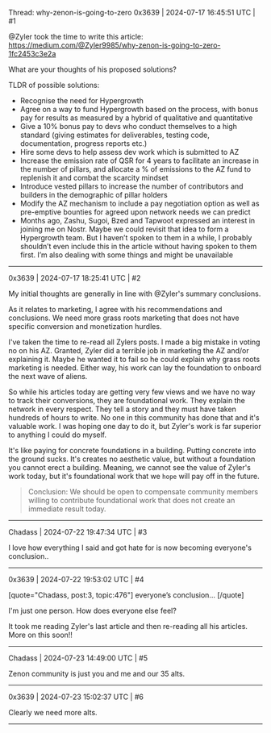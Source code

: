 Thread: why-zenon-is-going-to-zero
0x3639 | 2024-07-17 16:45:51 UTC | #1

@Zyler took the time to write this article: https://medium.com/@Zyler9985/why-zenon-is-going-to-zero-1fc2453c3e2a

What are your thoughts of his proposed solutions?

TLDR of possible solutions:

* Recognise the need for Hypergrowth
* Agree on a way to fund Hypergrowth based on the process, with bonus pay for results as measured by a hybrid of qualitative and quantitative
* Give a 10% bonus pay to devs who conduct themselves to a high standard (giving estimates for deliverables, testing code, documentation, progress reports etc.)
* Hire some devs to help assess dev work which is submitted to AZ
* Increase the emission rate of QSR for 4 years to facilitate an increase in the number of pillars, and allocate a % of emissions to the AZ fund to replenish it and combat the scarcity mindset
* Introduce vested pillars to increase the number of contributors and builders in the demographic of pillar holders
* Modify the AZ mechanism to include a pay negotiation option as well as pre-emptive bounties for agreed upon network needs we can predict
* Months ago, Zashu, Sugoi, Bzed and Tapwoot expressed an interest in joining me on Nostr. Maybe we could revisit that idea to form a Hypergrowth team. But I haven’t spoken to them in a while, I probably shouldn’t even include this in the article without having spoken to them first. I’m also dealing with some things and might be unavailable

-------------------------

0x3639 | 2024-07-17 18:25:41 UTC | #2

My initial thoughts are generally in line with @Zyler's summary conclusions.  

As it relates to marketing, I agree with his recommendations and conclusions.  We need more grass roots marketing that does not have specific conversion and monetization hurdles.  

I've taken the time to re-read all Zylers posts.  I made a big mistake in voting no on his AZ.  Granted, Zyler did a terrible job in marketing the AZ and/or explaining it.  Maybe he wanted it to fail so he could explain why grass roots marketing is needed.  Either way, his work can lay the foundation to onboard the next wave of aliens.  

So while his articles today are getting very few views and we have no way to track their conversions, they are foundational work.  They explain the network in every respect.  They tell a story and they must have taken hundreds of hours to write.  No one in this community has done that and it's valuable work.  I was hoping one day to do it, but Zyler's work is far superior to anything I could do myself. 

It's like paying for concrete foundations in a building.  Putting concrete into the ground sucks.  It's creates no aesthetic value, but without a foundation you cannot erect a building.  Meaning, we cannot see the value of Zyler's work today, but it's foundational work that we `hope` will pay off in the future.

> Conclusion: We should be open to compensate community members willing to contribute foundational work that does not create an immediate result today.

-------------------------

Chadass | 2024-07-22 19:47:34 UTC | #3

I love how everything I said and got hate for is now becoming everyone's conclusion..

-------------------------

0x3639 | 2024-07-22 19:53:02 UTC | #4

[quote="Chadass, post:3, topic:476"]
everyone’s conclusion…
[/quote]

I'm just one person.  How does everyone else feel?

It took me reading Zyler's last article and then re-reading all his articles.  More on this soon!!

-------------------------

Chadass | 2024-07-23 14:49:00 UTC | #5

Zenon community is just you and me and our 35 alts.

-------------------------

0x3639 | 2024-07-23 15:02:37 UTC | #6

Clearly we need more alts.

-------------------------

